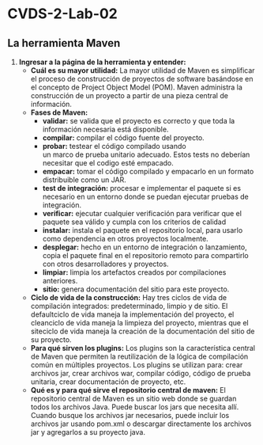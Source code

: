 # CVDS-2-Lab-02

## La herramienta Maven

1. **Ingresar a la página de la herramienta y entender:**
	+ **Cuál es su mayor utilidad:** La mayor utilidad de Maven es simplificar el proceso de construcción de proyectos de software basándose en el concepto de Project Object Model (POM). Maven administra la construcción de un proyecto a partir de una pieza central de información. 
	+ **Fases de Maven:** 
		+ **validar:** se valida que el proyecto es correcto y que toda la información necesaria está disponible.
		+ **compilar:** compilar el código fuente del proyecto.
		+ **probar:** testear el código compilado usando   
un marco de prueba unitario adecuado. Estos tests no deberían necesitar que el codigo esté empacado.
		+ **empacar:** tomar el código compilado y empacarlo en un formato distribuible como un JAR.
		+ **test de integración:** procesar e implementar el paquete si es necesario en un entorno donde se puedan ejecutar pruebas de integración.
		+ **verificar:** ejecutar cualquier verificación para verificar que el paquete sea válido y cumpla con los criterios de calidad
		+ **instalar:** instala el paquete en el repositorio local, para usarlo como dependencia en otros proyectos localmente.
		+ **desplegar:** hecho en un entorno de integración o lanzamiento, copia el paquete final en el repositorio remoto para compartirlo con otros desarrolladores y proyectos.
		+ **limpiar:** limpia los artefactos creados por compilaciones anteriores.
		+ **sitio:** genera documentación del sitio para este proyecto. 
	+ **Ciclo de vida de la construcción:** Hay tres ciclos de vida de compilación integrados: predeterminado, limpio y de sitio. El defaultciclo de vida maneja la implementación del proyecto, el cleanciclo de vida maneja la limpieza del proyecto, mientras que el siteciclo de vida maneja la creación de la documentación del sitio de su proyecto.
	+ **Para qué sirven los plugins:** Los plugins son la característica central de Maven que permiten la reutilización de la lógica de compilación común en múltiples proyectos. Los plugins se utilizan para: crear archivos jar, crear archivos war, compilar código, código de prueba unitaria, crear documentación de proyecto, etc.
	+ **Qué es y para qué sirve el repositorio central de maven:** El repositorio central de Maven es un sitio web donde se guardan todos los archivos Java. Puede buscar los jars que necesita allí. Cuando busque los archivos jar necesarios, puede incluir los archivos jar usando pom.xml o descargar directamente los archivos jar y agregarlos a su proyecto java.